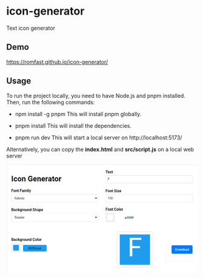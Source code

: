 # icon-generator
 Text icon generator

 ## Demo
https://romfast.github.io/icon-generator/

 ## Usage
To run the project locally, you need to have Node.js and pnpm installed. Then, run the following commands:
- npm install -g pnpm
This will install pnpm globally.

- pnpm install
This will install the dependencies.

- pnpm run dev
This will start a local server on http://localhost:5173/

Alternatively, you can copy the **index.html** and **src/script.js** on a local web server

![Exemplu](screenshot.jpg)
